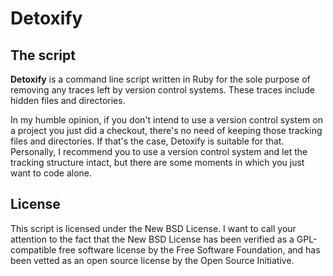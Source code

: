 # Detoxify

## The script

**Detoxify** is a command line script written in Ruby for the sole purpose of removing any traces left by version control systems. These traces include hidden files and directories.

In my humble opinion, if you don't intend to use a version control system on a project you just did a checkout, there's no need of keeping those tracking files and directories. If that's the case, Detoxify is suitable for that. Personally, I recommend you to use a version control system and let the tracking structure intact, but there are some moments in which you just want to code alone.

## License

This script is licensed under the New BSD License. I want to call your attention to the fact that the New BSD License has been verified as a GPL-compatible free software license by the Free Software Foundation, and has been vetted as an open source license by the Open Source Initiative.

